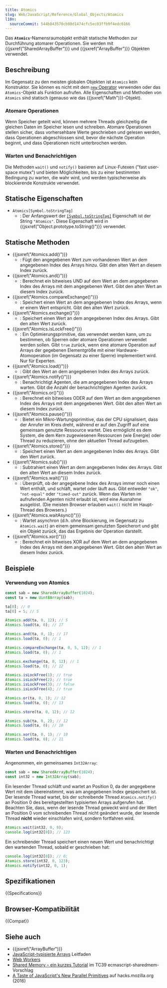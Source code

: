 ```yaml
---
title: Atomics
slug: Web/JavaScript/Reference/Global_Objects/Atomics
l10n:
  sourceCommit: 544b843570cb08d1474cfc5ec03ffb9f4edc0166
---
```


Das **`Atomics`**-Namensraumobjekt enthält statische Methoden zur Durchführung atomarer Operationen. Sie werden mit {{jsxref("SharedArrayBuffer")}} und {{jsxref("ArrayBuffer")}} Objekten verwendet.

## Beschreibung

Im Gegensatz zu den meisten globalen Objekten ist `Atomics` kein Konstruktor. Sie können es nicht mit dem [`new` Operator](/de/docs/Web/JavaScript/Reference/Operators/new) verwenden oder das `Atomics`-Objekt als Funktion aufrufen. Alle Eigenschaften und Methoden von `Atomics` sind statisch (genauso wie das {{jsxref("Math")}}-Objekt).

### Atomare Operationen

Wenn Speicher geteilt wird, können mehrere Threads gleichzeitig die gleichen Daten im Speicher lesen und schreiben. Atomare Operationen stellen sicher, dass vorhersehbare Werte geschrieben und gelesen werden, dass Operationen abgeschlossen sind, bevor die nächste Operation beginnt, und dass Operationen nicht unterbrochen werden.

### Warten und Benachrichtigen

Die Methoden `wait()` und `notify()` basieren auf Linux-Futexen ("fast user-space mutex") und bieten Möglichkeiten, bis zu einer bestimmten Bedingung zu warten, die wahr wird, und werden typischerweise als blockierende Konstrukte verwendet.

## Statische Eigenschaften

- `Atomics[Symbol.toStringTag]`
  - : Der Anfangswert der [`[Symbol.toStringTag]`](/de/docs/Web/JavaScript/Reference/Global_Objects/Symbol/toStringTag) Eigenschaft ist der String `"Atomics"`. Diese Eigenschaft wird in {{jsxref("Object.prototype.toString()")}} verwendet.

## Statische Methoden

- {{jsxref("Atomics.add()")}}
  - : Fügt den angegebenen Wert zum vorhandenen Wert an dem angegebenen Index des Arrays hinzu. Gibt den alten Wert an diesem Index zurück.
- {{jsxref("Atomics.and()")}}
  - : Berechnet ein bitweises UND auf dem Wert an dem angegebenen Index des Arrays mit dem angegebenen Wert. Gibt den alten Wert an diesem Index zurück.
- {{jsxref("Atomics.compareExchange()")}}
  - : Speichert einen Wert an dem angegebenen Index des Arrays, wenn er einem Wert entspricht. Gibt den alten Wert zurück.
- {{jsxref("Atomics.exchange()")}}
  - : Speichert einen Wert an dem angegebenen Index des Arrays. Gibt den alten Wert zurück.
- {{jsxref("Atomics.isLockFree()")}}
  - : Ein Optimierungsprimitive, das verwendet werden kann, um zu bestimmen, ob Sperren oder atomare Operationen verwendet werden sollen. Gibt `true` zurück, wenn eine atomare Operation auf Arrays der gegebenen Elementgröße mit einer Hardware-Atomoperation (im Gegensatz zu einer Sperre) implementiert wird. Nur für Experten.
- {{jsxref("Atomics.load()")}}
  - : Gibt den Wert an dem angegebenen Index des Arrays zurück.
- {{jsxref("Atomics.notify()")}}
  - : Benachrichtigt Agenten, die am angegebenen Index des Arrays warten. Gibt die Anzahl der benachrichtigten Agenten zurück.
- {{jsxref("Atomics.or()")}}
  - : Berechnet ein bitweises ODER auf dem Wert an dem angegebenen Index des Arrays mit dem angegebenen Wert. Gibt den alten Wert an diesem Index zurück.
- {{jsxref("Atomics.pause()")}}
  - : Bietet ein Mikro-Wartungsprimitive, das der CPU signalisiert, dass der Anrufer im Kreis dreht, während er auf den Zugriff auf eine gemeinsam genutzte Ressource wartet. Dies ermöglicht es dem System, die dem Kern zugewiesenen Ressourcen (wie Energie) oder Thread zu reduzieren, ohne den aktuellen Thread aufzugeben.
- {{jsxref("Atomics.store()")}}
  - : Speichert einen Wert an dem angegebenen Index des Arrays. Gibt den Wert zurück.
- {{jsxref("Atomics.sub()")}}
  - : Subtrahiert einen Wert an dem angegebenen Index des Arrays. Gibt den alten Wert an diesem Index zurück.
- {{jsxref("Atomics.wait()")}}
  - : Überprüft, ob der angegebene Index des Arrays immer noch einen Wert enthält, und schläft, wartet oder läuft aus. Gibt entweder `"ok"`, `"not-equal"` oder `"timed-out"` zurück. Wenn das Warten im aufrufenden Agenten nicht erlaubt ist, wird eine Ausnahme ausgelöst. (Die meisten Browser erlauben `wait()` nicht im Haupt-Thread des Browsers.)
- {{jsxref("Atomics.waitAsync()")}}
  - : Wartet asynchron (d.h. ohne Blockierung, im Gegensatz zu `Atomics.wait`) an einem gemeinsam genutzten Speicherort und gibt ein Objekt zurück, das das Ergebnis der Operation darstellt.
- {{jsxref("Atomics.xor()")}}
  - : Berechnet ein bitweises XOR auf dem Wert an dem angegebenen Index des Arrays mit dem angegebenen Wert. Gibt den alten Wert an diesem Index zurück.

## Beispiele

### Verwendung von Atomics

```js
const sab = new SharedArrayBuffer(1024);
const ta = new Uint8Array(sab);

ta[0]; // 0
ta[0] = 5; // 5

Atomics.add(ta, 0, 12); // 5
Atomics.load(ta, 0); // 17

Atomics.and(ta, 0, 1); // 17
Atomics.load(ta, 0); // 1

Atomics.compareExchange(ta, 0, 5, 12); // 1
Atomics.load(ta, 0); // 1

Atomics.exchange(ta, 0, 12); // 1
Atomics.load(ta, 0); // 12

Atomics.isLockFree(1); // true
Atomics.isLockFree(2); // true
Atomics.isLockFree(3); // false
Atomics.isLockFree(4); // true

Atomics.or(ta, 0, 1); // 12
Atomics.load(ta, 0); // 13

Atomics.store(ta, 0, 12); // 12

Atomics.sub(ta, 0, 2); // 12
Atomics.load(ta, 0); // 10

Atomics.xor(ta, 0, 1); // 10
Atomics.load(ta, 0); // 11
```

### Warten und Benachrichtigen

Angenommen, ein gemeinsames `Int32Array`:

```js
const sab = new SharedArrayBuffer(1024);
const int32 = new Int32Array(sab);
```

Ein lesender Thread schläft und wartet an Position 0, da der angegebene Wert mit dem übereinstimmt, was am angegebenen Index gespeichert ist.
Der lesende Thread wartet, bis der schreibende Thread `Atomics.notify()` an Position 0 des bereitgestellten typisierten Arrays aufgerufen hat.
Beachten Sie, dass, wenn der lesende Thread geweckt wird und der Wert an Position 0 vom schreibenden Thread nicht geändert wurde, der lesende Thread **nicht** wieder einschlafen wird, sondern fortfahren wird.

```js
Atomics.wait(int32, 0, 0);
console.log(int32[0]); // 123
```

Ein schreibender Thread speichert einen neuen Wert und benachrichtigt den wartenden Thread, sobald er geschrieben hat:

```js
console.log(int32[0]); // 0;
Atomics.store(int32, 0, 123);
Atomics.notify(int32, 0, 1);
```

## Spezifikationen

{{Specifications}}

## Browser-Kompatibilität

{{Compat}}

## Siehe auch

- {{jsxref("ArrayBuffer")}}
- [JavaScript-typisierte Arrays](/de/docs/Web/JavaScript/Guide/Typed_arrays) Leitfaden
- [Web Workers](/de/docs/Web/API/Web_Workers_API)
- [Shared Memory – ein kurzes Tutorial](https://github.com/tc39/proposal-ecmascript-sharedmem/blob/main/TUTORIAL.md) im TC39 ecmascript-sharedmem-Vorschlag
- [A Taste of JavaScript's New Parallel Primitives](https://hacks.mozilla.org/2016/05/a-taste-of-javascripts-new-parallel-primitives/) auf hacks.mozilla.org (2016)
